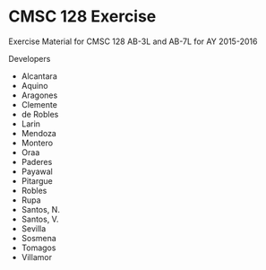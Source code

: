 # CMSC 128 Exercise

Exercise Material for CMSC 128 AB-3L and AB-7L for AY 2015-2016

Developers
* Alcantara
* Aquino
* Aragones
* Clemente
* de Robles
* Larin
* Mendoza
* Montero
* Oraa
* Paderes
* Payawal
* Pitargue
* Robles
* Rupa
* Santos, N.
* Santos, V.
* Sevilla
* Sosmena
* Tomagos
* Villamor

